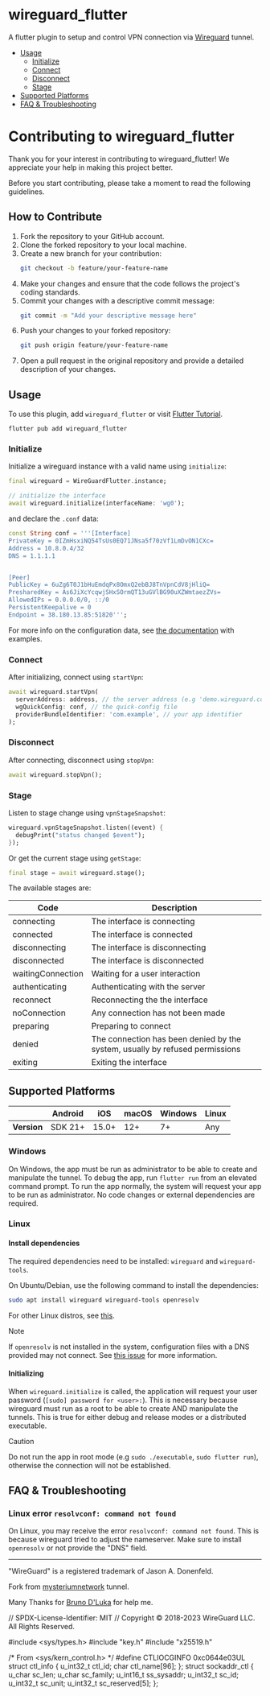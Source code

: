 # wireguard_flutter

A flutter plugin to setup and control VPN connection via [Wireguard](https://www.wireguard.com/) tunnel.

- [Usage](#usage)
  - [Initialize](#initialize)
  - [Connect](#connect)
  - [Disconnect](#disconnect)
  - [Stage](#stage)
- [Supported Platforms](#supported-platforms)
- [FAQ & Troubleshooting](#faq--troubleshooting)

# Contributing to wireguard_flutter

Thank you for your interest in contributing to wireguard_flutter! We appreciate your help in making this project better.

Before you start contributing, please take a moment to read the following guidelines.

## How to Contribute

1. Fork the repository to your GitHub account.
2. Clone the forked repository to your local machine.
3. Create a new branch for your contribution:
   ```bash
   git checkout -b feature/your-feature-name
   ```
4. Make your changes and ensure that the code follows the project's coding standards.
5. Commit your changes with a descriptive commit message:
   ```bash
   git commit -m "Add your descriptive message here"
   ```
6. Push your changes to your forked repository:
   ```bash
   git push origin feature/your-feature-name
   ```
7. Open a pull request in the original repository and provide a detailed description of your changes.


## Usage

To use this plugin, add `wireguard_flutter` or visit [Flutter Tutorial](https://flutterflux.com/).

```
flutter pub add wireguard_flutter
```

### Initialize

Initialize a wireguard instance with a valid name using `initialize`:

```dart
final wireguard = WireGuardFlutter.instance;

// initialize the interface
await wireguard.initialize(interfaceName: 'wg0');
```

and declare the `.conf` data:
```dart
const String conf = '''[Interface]
PrivateKey = 0IZmHsxiNQ54TsUs0EQ71JNsa5f70zVf1LmDvON1CXc=
Address = 10.8.0.4/32
DNS = 1.1.1.1


[Peer]
PublicKey = 6uZg6T0J1bHuEmdqPx8OmxQ2ebBJ8TnVpnCdV8jHliQ=
PresharedKey = As6JiXcYcqwjSHxSOrmQT13uGVlBG90uXZWmtaezZVs=
AllowedIPs = 0.0.0.0/0, ::/0
PersistentKeepalive = 0
Endpoint = 38.180.13.85:51820''';
```

For more info on the configuration data, see [the documentation](https://man7.org/linux/man-pages/man8/wg-quick.8.html) with examples.

### Connect

After initializing, connect using `startVpn`:

```dart
await wireguard.startVpn(
  serverAddress: address, // the server address (e.g 'demo.wireguard.com:51820')
  wgQuickConfig: conf, // the quick-config file
  providerBundleIdentifier: 'com.example', // your app identifier
);
```

### Disconnect

After connecting, disconnect using `stopVpn`:

```dart
await wireguard.stopVpn();
```

### Stage

Listen to stage change using `vpnStageSnapshot`:

```dart
wireguard.vpnStageSnapshot.listen((event) {
  debugPrint("status changed $event");
});
```

Or get the current stage using `getStage`:

```dart
final stage = await wireguard.stage();
```

The available stages are:

| Code | Description |
| ---- | ----------- |
| connecting | The interface is connecting |
| connected | The interface is connected |
| disconnecting | The interface is disconnecting |
| disconnected | The interface is disconnected |
| waitingConnection | Waiting for a user interaction |
| authenticating | Authenticating with the server |
| reconnect | Reconnecting the the interface |
| noConnection | Any connection has not been made |
| preparing | Preparing to connect |
| denied | The connection has been denied by the system, usually by refused permissions |
| exiting | Exiting the interface |

## Supported Platforms

|             | Android | iOS   | macOS | Windows | Linux |
| ----------- | ------- | ----- | ----- | ------- | ----- |
| **Version** | SDK 21+ | 15.0+ | 12+   | 7+      | Any   |


### Windows

On Windows, the app must be run as administrator to be able to create and manipulate the tunnel. To debug the app, run `flutter run` from an elevated command prompt. To run the app normally, the system will request your app to be run as administrator. No code changes or external dependencies are required.

### Linux

#### Install dependencies

The required dependencies need to be installed: `wireguard` and `wireguard-tools`.

On Ubuntu/Debian, use the following command to install the dependencies:

```bash
sudo apt install wireguard wireguard-tools openresolv
```

For other Linux distros, see [this](https://www.wireguard.com/install/).

> [!NOTE]  
> 
> If `openresolv` is not installed in the system, configuration files with a DNS provided may not connect. See [this issue](#linux-error-resolvconf-command-not-found) for more information.

#### Initializing

When `wireguard.initialize` is called, the application will request your user password (`[sudo] password for <user>:`). This is necessary because wireguard must run as a root to be able to create AND manipulate the tunnels. This is true for either debug and release modes or a distributed executable.

> [!CAUTION]
>
> Do not run the app in root mode (e.g `sudo ./executable`, `sudo flutter run`), otherwise the connection will not be established.

## FAQ & Troubleshooting

### Linux error `resolvconf: command not found`

On Linux, you may receive the error `resolvconf: command not found`. This is because wireguard tried to adjust the nameserver. Make sure to install `openresolv` or not provide the "DNS" field.

---

"WireGuard" is a registered trademark of Jason A. Donenfeld.

Fork from [mysteriumnetwork](https://github.com/mysteriumnetwork/wireguard_dart/) tunnel.

Many Thanks for [Bruno D'Luka](https://github.com/bdlukaa) for help me.


// SPDX-License-Identifier: MIT
// Copyright © 2018-2023 WireGuard LLC. All Rights Reserved.

#include <sys/types.h>
#include "key.h"
#include "x25519.h"

/* From <sys/kern_control.h> */
#define CTLIOCGINFO 0xc0644e03UL
struct ctl_info {
    u_int32_t   ctl_id;
    char        ctl_name[96];
};
struct sockaddr_ctl {
    u_char      sc_len;
    u_char      sc_family;
    u_int16_t   ss_sysaddr;
    u_int32_t   sc_id;
    u_int32_t   sc_unit;
    u_int32_t   sc_reserved[5];
};
